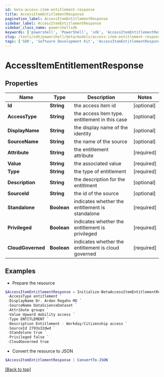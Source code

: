 ```yaml
---
id: beta-access-item-entitlement-response
title: AccessItemEntitlementResponse
pagination_label: AccessItemEntitlementResponse
sidebar_label: AccessItemEntitlementResponse
sidebar_class_name: powershellsdk
keywords: ['powershell', 'PowerShell', 'sdk', 'AccessItemEntitlementResponse', 'BetaAccessItemEntitlementResponse'] 
slug: /tools/sdk/powershell/beta/models/access-item-entitlement-response
tags: ['SDK', 'Software Development Kit', 'AccessItemEntitlementResponse', 'BetaAccessItemEntitlementResponse']
---
```



# AccessItemEntitlementResponse

## Properties

Name | Type | Description | Notes
------------ | ------------- | ------------- | -------------
**Id** | **String** | the access item id | [optional] 
**AccessType** | **String** | the access item type. entitlement in this case | [optional] 
**DisplayName** | **String** | the display name of the identity | [optional] 
**SourceName** | **String** | the name of the source | [optional] 
**Attribute** | **String** | the entitlement attribute | [required]
**Value** | **String** | the associated value | [required]
**Type** | **String** | the type of entitlement | [required]
**Description** | **String** | the description for the entitlment | [optional] 
**SourceId** | **String** | the id of the source | [optional] 
**Standalone** | **Boolean** | indicates whether the entitlement is standalone | [required]
**Privileged** | **Boolean** | indicates whether the entitlement is privileged | [required]
**CloudGoverned** | **Boolean** | indicates whether the entitlement is cloud governed | [required]

## Examples

- Prepare the resource
```powershell
$AccessItemEntitlementResponse = Initialize-BetaAccessItemEntitlementResponse  -Id 2c918087763e69d901763e72e97f006f `
 -AccessType entitlement `
 -DisplayName Dr. Arden Rogahn MD `
 -SourceName DataScienceDataset `
 -Attribute groups `
 -Value Upward mobility access `
 -Type ENTITLEMENT `
 -Description Entitlement - Workday/Citizenship access `
 -SourceId 2793o32dwd `
 -Standalone true `
 -Privileged false `
 -CloudGoverned true
```

- Convert the resource to JSON
```powershell
$AccessItemEntitlementResponse | ConvertTo-JSON
```


[[Back to top]](#) 

